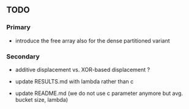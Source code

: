 TODO
----

### Primary

- introduce the free array also for the dense partitioned variant

### Secondary

- additive displacement vs. XOR-based displacement ?

- update RESULTS.md with lambda rather than c

- update README.md (we do not use c parameter anymore but avg. bucket size, lambda)